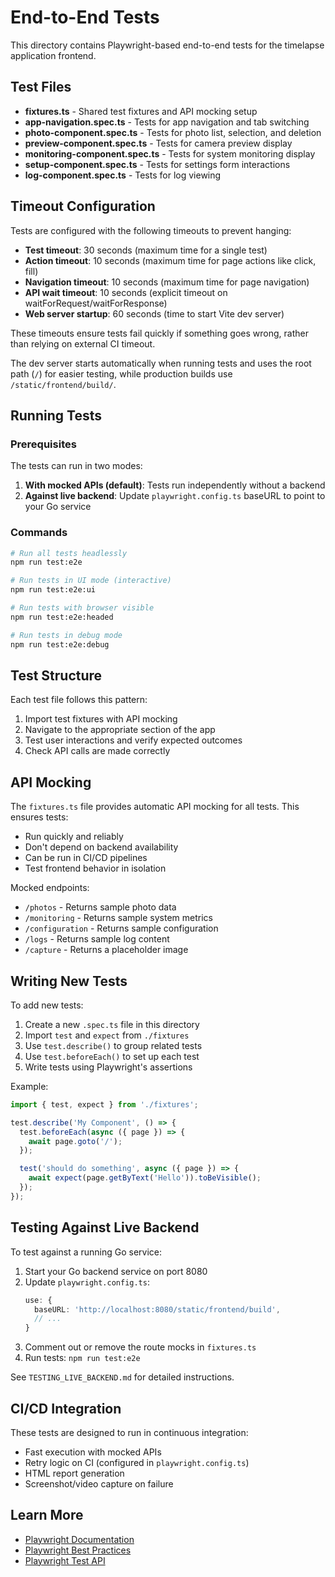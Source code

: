 # End-to-End Tests

This directory contains Playwright-based end-to-end tests for the timelapse application frontend.

## Test Files

- **fixtures.ts** - Shared test fixtures and API mocking setup
- **app-navigation.spec.ts** - Tests for app navigation and tab switching
- **photo-component.spec.ts** - Tests for photo list, selection, and deletion
- **preview-component.spec.ts** - Tests for camera preview display
- **monitoring-component.spec.ts** - Tests for system monitoring display
- **setup-component.spec.ts** - Tests for settings form interactions
- **log-component.spec.ts** - Tests for log viewing

## Timeout Configuration

Tests are configured with the following timeouts to prevent hanging:

- **Test timeout**: 30 seconds (maximum time for a single test)
- **Action timeout**: 10 seconds (maximum time for page actions like click, fill)
- **Navigation timeout**: 10 seconds (maximum time for page navigation)
- **API wait timeout**: 10 seconds (explicit timeout on waitForRequest/waitForResponse)
- **Web server startup**: 60 seconds (time to start Vite dev server)

These timeouts ensure tests fail quickly if something goes wrong, rather than relying on external CI timeout.

The dev server starts automatically when running tests and uses the root path (`/`) for easier testing, while production builds use `/static/frontend/build/`.

## Running Tests

### Prerequisites

The tests can run in two modes:

1. **With mocked APIs (default)**: Tests run independently without a backend
2. **Against live backend**: Update `playwright.config.ts` baseURL to point to your Go service

### Commands

```bash
# Run all tests headlessly
npm run test:e2e

# Run tests in UI mode (interactive)
npm run test:e2e:ui

# Run tests with browser visible
npm run test:e2e:headed

# Run tests in debug mode
npm run test:e2e:debug
```

## Test Structure

Each test file follows this pattern:

1. Import test fixtures with API mocking
2. Navigate to the appropriate section of the app
3. Test user interactions and verify expected outcomes
4. Check API calls are made correctly

## API Mocking

The `fixtures.ts` file provides automatic API mocking for all tests. This ensures tests:

- Run quickly and reliably
- Don't depend on backend availability
- Can be run in CI/CD pipelines
- Test frontend behavior in isolation

Mocked endpoints:
- `/photos` - Returns sample photo data
- `/monitoring` - Returns sample system metrics
- `/configuration` - Returns sample configuration
- `/logs` - Returns sample log content
- `/capture` - Returns a placeholder image

## Writing New Tests

To add new tests:

1. Create a new `.spec.ts` file in this directory
2. Import `test` and `expect` from `./fixtures`
3. Use `test.describe()` to group related tests
4. Use `test.beforeEach()` to set up each test
5. Write tests using Playwright's assertions

Example:
```typescript
import { test, expect } from './fixtures';

test.describe('My Component', () => {
  test.beforeEach(async ({ page }) => {
    await page.goto('/');
  });

  test('should do something', async ({ page }) => {
    await expect(page.getByText('Hello')).toBeVisible();
  });
});
```

## Testing Against Live Backend

To test against a running Go service:

1. Start your Go backend service on port 8080
2. Update `playwright.config.ts`:
   ```typescript
   use: {
     baseURL: 'http://localhost:8080/static/frontend/build',
     // ...
   }
   ```
3. Comment out or remove the route mocks in `fixtures.ts`
4. Run tests: `npm run test:e2e`

See `TESTING_LIVE_BACKEND.md` for detailed instructions.

## CI/CD Integration

These tests are designed to run in continuous integration:

- Fast execution with mocked APIs
- Retry logic on CI (configured in `playwright.config.ts`)
- HTML report generation
- Screenshot/video capture on failure

## Learn More

- [Playwright Documentation](https://playwright.dev)
- [Playwright Best Practices](https://playwright.dev/docs/best-practices)
- [Playwright Test API](https://playwright.dev/docs/api/class-test)
